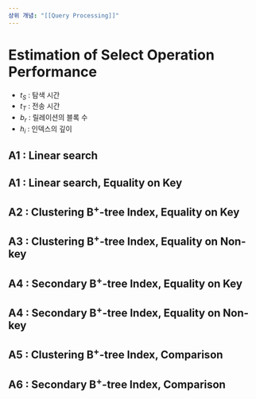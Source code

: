 ```yaml
---
상위 개념: "[[Query Processing]]"
---
```

# Estimation of Select Operation Performance
* $t_S$ : 탐색 시간
* $t_T$ : 전송 시간
* $b_r$ : 릴레이션의 블록 수
* $h_i$ : 인덱스의 깊이

## A1 : Linear search

## A1 : Linear search, Equality on Key

## A2 : Clustering B$^+$-tree Index, Equality on Key

## A3 : Clustering B$^+$-tree Index, Equality on Non-key

## A4 : Secondary B$^+$-tree Index, Equality on Key

## A4 : Secondary B$^+$-tree Index, Equality on Non-key

## A5 : Clustering B$^+$-tree Index, Comparison

## A6 : Secondary B$^+$-tree Index, Comparison
